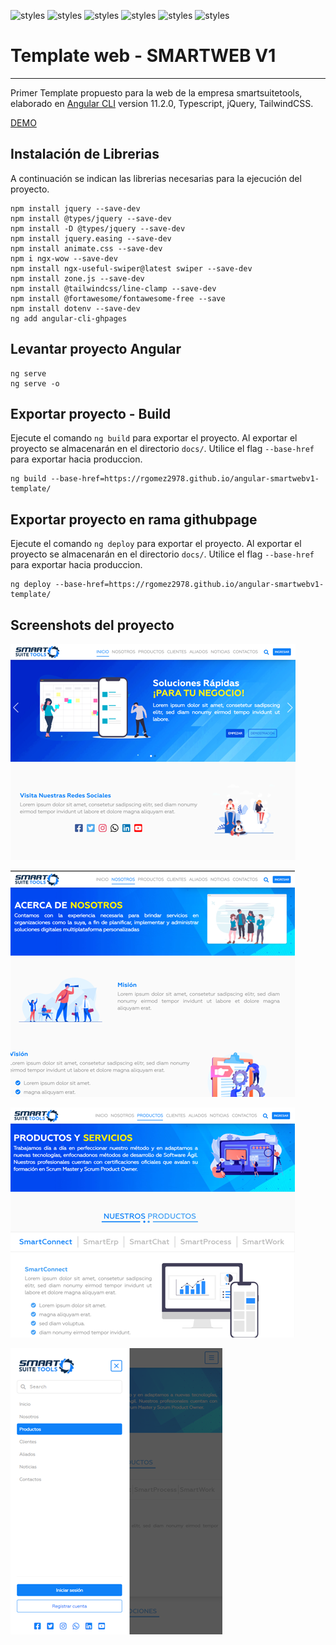 ![styles](https://img.shields.io/badge/Angular-DD0031?style=for-the-badge&logo=angular&logoColor=white)
![styles](https://img.shields.io/badge/TypeScript-007ACC?style=for-the-badge&logo=typescript&logoColor=white)
![styles](https://img.shields.io/badge/Sass-CC6699?style=for-the-badge&logo=sass&logoColor=white)
![styles](https://img.shields.io/badge/Tailwind_CSS-38B2AC?style=for-the-badge&logo=tailwind-css&logoColor=white)
![styles](https://img.shields.io/badge/jQuery-0769AD?style=for-the-badge&logo=jquery&logoColor=white)
![styles](https://img.shields.io/badge/ARRAY-gray?style=for-the-badge&logo=json&logoColor=white)

# Template web - SMARTWEB V1
---

Primer Template propuesto para la web de la empresa smartsuitetools, elaborado en [Angular CLI](https://github.com/angular/angular-cli) version 11.2.0, Typescript, jQuery, TailwindCSS.

[DEMO](https://rgomez2978.github.io/angular-smartwebv1-template)

## Instalación de Librerias

A continuación se indican las librerias necesarias para la ejecución del proyecto.

    npm install jquery --save-dev
    npm install @types/jquery --save-dev
    npm install -D @types/jquery --save-dev
    npm install jquery.easing --save-dev
    npm install animate.css --save-dev
    npm i ngx-wow --save-dev
    npm install ngx-useful-swiper@latest swiper --save-dev
    npm install zone.js --save-dev
    npm install @tailwindcss/line-clamp --save-dev
    npm install @fortawesome/fontawesome-free --save
    npm install dotenv --save-dev
    ng add angular-cli-ghpages

## Levantar proyecto Angular

    ng serve
    ng serve -o


## Exportar proyecto - Build

Ejecute el comando `ng build` para exportar el proyecto. Al exportar el proyecto se almacenarán en el directorio `docs/`. Utilice el flag `--base-href` para exportar hacia produccion.

    ng build --base-href=https://rgomez2978.github.io/angular-smartwebv1-template/



## Exportar proyecto en rama githubpage

Ejecute el comando `ng deploy` para exportar el proyecto. Al exportar el proyecto se almacenarán en el directorio `docs/`. Utilice el flag `--base-href` para exportar hacia produccion.

    ng deploy --base-href=https://rgomez2978.github.io/angular-smartwebv1-template/



## Screenshots del proyecto


![Screenshot](./src/assets/screenshots/smartweb-v1_1.png?raw=true)

![Screenshot](./src/assets/screenshots/smartweb-v1_2.png?raw=true)

![Screenshot](./src/assets/screenshots/smartweb-v1_3.png?raw=true)

![Screenshot](./src/assets/screenshots/smartweb-v1_4.png?raw=true)


